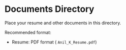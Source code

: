 # Documents Directory

Place your resume and other documents in this directory.

Recommended format:
- Resume: PDF format ( `Anil_K_Resume.pdf`)